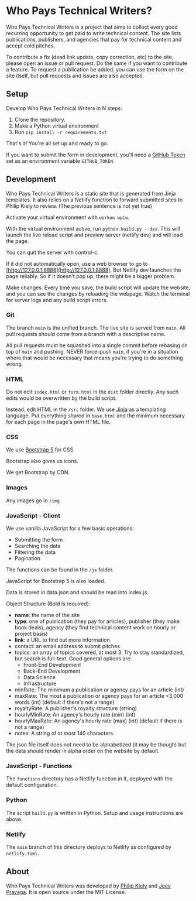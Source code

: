 # Who Pays Technical Writers?

Who Pays Technical Writers is a project that aims to collect every good recurring opportunity to get paid to write technical content. The site lists publications, publishers, and agencies that pay for technical content and accept cold pitches.

To contribute a fix (dead link update, copy correction, etc) to the site, please open an issue or pull request. Do the same if you want to contribute a feature. To request a publication be added, you can use the form on the site itself, but pull requests and issues are also accepted.


## Setup

Develop Who Pays Technical Writers in N steps:

1. Clone the repository.
2. Make a Python virtual environment
3. Run `pip install -r requirements.txt`

That's it! You're all set up and ready to go.

If you want to submit the form in development, you'll need a [GitHub Token](https://docs.github.com/en/github/authenticating-to-github/creating-a-personal-access-token) set as an environment variable `GITHUB_TOKEN`.

## Development

Who Pays Technical Writers is a static site that is generated from Jinja templates. It also relies on a Netlify function to forward submitted sites to Philip Kiely to review. (The previous sentence is not yet true)

Activate your virtual environment with `workon wptw`.

With the virtual environment active, run `python build.py --dev`. This will launch the live reload script and preview server (netlify dev) and will load the page.

You can quit the server with control-c.

If it did not automatically open, use a web browser to go to [http://127.0.0.1:8888](http://127.0.0.1:8888). But Netlify dev launches the page reliably. So if it doesn't pop up, there might be a bigger problem.

Make changes. Every time you save, the build script will update the website, and you can see the changes by reloading the webpage. Watch the terminal for server logs and any build script errors.

### Git

The branch `main` is the unified branch. The live site is served from `main`. All pull requests should come from a branch with a descriptive name.

All pull requests must be squashed into a single commit before rebasing on top of `main` and pushing. NEVER force-push `main`, if you're in a situation where that would be necessary that means you're trying to do something wrong.

### HTML

Do not edit `index.html` or `form.html` in the `dist` folder directly. Any such edits would be overwritten by the build script.

Instead, edit HTML in the `/src` folder. We use [Jinja](https://jinja.palletsprojects.com/en/2.11.x/) as a templating language. Put everything shared in `base.html` and the minimum necessary for each page in the page's own HTML file.

### CSS

We use [Bootstrap 5](https://getbootstrap.com) for CSS.

Bootstrap also gives us icons.

We get Bootstrap by CDN.

### Images

Any images go in `/img`.

### JavaScript - Client

We use vanilla JavaScript for a few basic operations:

* Submitting the form
* Searching the data
* Filtering the data
* Pagination

The functions can be found in the `/js` folder.

JavaScript for Bootstrap 5 is also loaded.

Data is stored in data.json and should be read into index.js.

Object Structure (Bold is required):

* **name**: the name of the site
* **type**: one of publication (they pay for articles), publisher (they make book deals), agency (they find technical content work on hourly or project basis)
* **link**: a URL to find out more information
* contact: an email address to submit pitches
* topics: an array of topics covered, at most 3. Try to stay standardized, but search is full-text. Good general options are:
  * Front-End Development
  * Back-End Development
  * Data Science
  * Infrastructure
* minRate: The minimum a publication or agency pays for an article (int)
* maxRate: The most a publication or agency pays for an article <3,000 words (int) (default if there's not a range)
* royaltyRate: A publisher's royalty structure (string)
* hourlyMinRate: An agency's hourly rate (min) (int)
* hourlyMaxRate: An agency's hourly rate (max) (int) (default if there is not a range)
* notes: A string of at most 140 characters.

The json file itself does not need to be alphabetized (it may be though) but the data should render in alpha order on the website by default.

### JavaScript - Functions

The `functions` directory has a Netlify function in it, deployed with the default configuration.

### Python

The script `build.py` is written in Python. Setup and usage instructions are above.

### Netlify

The `main` branch of this directory deploys to Netlify as configured by `netlify.toml`.

## About

Who Pays Technical Writers was developed by [Philip Kiely](https://philipkiely.com) and [Jeev Prayaga](https://jeev.me). It is open source under the MIT License.